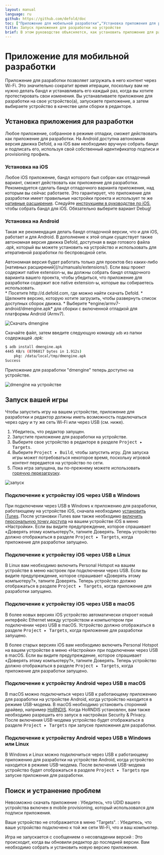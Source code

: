 ```yaml
---
layout: manual
language: ru
github: https://github.com/defold/doc
toc: ["Приложение для мобильной разработки","Установка приложения для разработки","Установка на iOS","Установка на Android"]
title: Запуск приложения для разработки на устройстве 
brief: В этом руководстве объясняется, как установить приложение для разработки на ваше устройство для итеративной разработки на нем.
---
```


# Приложение для мобильной разработки

Приложение для разработки позволяет загружать в него контент через Wi-Fi. Это значительно сократит время итерации, поскольку вам не нужно делать бандл и устанавливать его каждый раз, когда вы хотите протестировать свои изменения. Вы устанавливаете приложение для разработки на свое устройство(а), запускаете приложение, а затем выбираете устройство в качестве цели сборки в редакторе. 

## Установка приложения для разработки

Любое приложение, собранное в режиме отладки, сможет действовать как приложение для разработки. На Android доступна автономная версия движка Defold, а на iOS вам необходимо вручную собрать бандл и подписать его, используя свой собственный идентификатор подписи и provisioning профиль. 

### Установка на iOS 

Любое iOS приложение, бандл которого был собран как отладочный вариант, сможет действовать как приложение для разработки. Рекомендуется сделать бандл отладочного варианта приложения, над которым вы сейчас работаете. Это гарантирует, что приложение для разработки имеет правильные настройки проекта и использует те же [нативные расширения](/ru/manuals/extensions/). Следуйте [инструкциям в руководстве по iOS](/manuals/ios/#creating-an-ios-application-bundle), чтобы собрать бандл для iOS. Обязательно выберите вариант Debug!

### Установка на Android

Такая же рекомендация делать бандл отладочной версии, что и для iOS, работает и для Android. В дополнение к этой опции существует также автономная версия движка Defold, доступная в виде готового файла *.apk*, который вы можете установить на устройство и использовать для итеративной разработки по беспроводной сети. 
<div class='important' markdown='1'>
Автономная версия будет работать только для проектов без каких-либо [нативных расширений](/ru/manuals/extensions/). Если ваш проект содержит native extension-ы, вы должны собрать бандл отладочного варианта вашего проекта, чтобы убедиться, что приложение для разработки содержит все native extension-ы, которые вы собираетесь использовать. 
</div>
* Посетите http://d.defold.com, где можно найти скачать Defold. 
* Щелкните версию, которую хотите загрузить, чтобы развернуть список доступных сборок движка.
* Выберите *engine/armv7-android/dmengine.apk* для сборки с включенной отладкой для платформы Android (Armv7).

![Скачать dmengine](/manuals/images/dev-app/download_dmengine.png)

Скачайте файл, затем введите следующую команду `adb` из папки содержащей *.apk*: 

```sh
$ adb install dmengine.apk
4445 KB/s (8706017 bytes in 1.912s)
    pkg: /data/local/tmp/dmengine.apk
Success
```

Приложение для разработки "dmengine" теперь доступно на устройстве.

![dmengine на устройстве](/manuals/images/dev-app/dmengine_on_device.png)

## Запуск вашей игры

Чтобы запустить игру на вашем устройстве, приложение для разработки и редактор должны иметь возможность подключаться через одну и ту же сеть Wi-Fi или через USB (см. ниже). 

1. Убедитесь, что редактор запущен.
2. Запустите приложение для разработки на устройстве.
3. Выберите свое устройство в редакторе в разделе <kbd>Project ▸ Targets</kbd>.
4. Выберите <kbd>Project ▸ Build</kbd>, чтобы запустить игру. Для запуска игры может потребоваться некоторое время, поскольку игровой контент передается на устройство по сети.
5. Пока игра запущена, вы по-прежнему можете использовать [горячую перезагрузку](/ru/manuals/hot-reload/).

![запуск](/manuals/images/dev-app/launch.png)

### Подключение к устройству iOS через USB в Windows

При подключении через USB в Windows к приложению для разработки, работающему на устройстве iOS, сначала необходимо [установить iTunes](https://www.apple.com/lae/itunes/download/). После установки iTunes вам также необходимо [включить персональную точку доступа](https://support.apple.com/en-us/HT204023) на вашем устройстве iOS в меню «Настройки». Если вы видите предупреждение, которое спрашивает «Доверять этому компьютеру?», тапните Доверять. Теперь устройство должно отображаться в разделе <kbd>Project ▸ Targets</kbd>, когда приложение для разработки запущено. 

### Подключение к устройству iOS через USB в Linux

В Linux вам необходимо включить Personal Hotspot на вашем устройстве в меню настроек при подключении через USB. Если вы видите предупреждение, которое спрашивает «Доверять этому компьютеру?», тапните Доверять. Теперь устройство должно отображаться в разделе <kbd>Project ▸ Targets</kbd>, когда приложение для разработки запущено. 

### Подключение к устройству iOS через USB в macOS

В более новых версиях iOS устройство автоматически откроет новый интерфейс Ethernet между устройством и компьютером при подключении через USB в macOS. Устройство должно отображаться в разделе <kbd>Project ▸ Targets</kbd>, когда приложение для разработки запущено.

В более старых версиях iOS вам необходимо включить Personal Hotspot на вашем устройстве в меню «Настройки» при подключении через USB в macOS. Если вы видите предупреждение, которое спрашивает «Доверять этому компьютеру?», тапните Доверять. Теперь устройство должно отображаться в разделе <kbd>Project ▸ Targets</kbd>, когда приложение для разработки запущено. 

### Подключение к устройству Android через USB в macOS

В macOS можно подключиться через USB к работающему приложению для разработки на устройстве Android, когда устройство находится в режиме USB-модема. В macOS необходимо установить сторонний драйвер, например [HoRNDIS](https://joshuawise.com/horndis#available_versions). Когда HoRNDIS установлен, вам также необходимо разрешить его запуск в настройках Security & Privacy. После включения USB-модема устройство будет отображаться в разделе <kbd>Project ▸ Targets</kbd> при запуске приложения для разработки. 

### Подключение к устройству Android через USB в Windows или Linux

В Windows и Linux можно подключиться через USB к работающему приложению для разработки на устройстве Android, когда устройство находится в режиме USB-модема. После включения USB-модема устройство будет отображаться в разделе <kbd>Project ▸ Targets</kbd> при запуске приложения для разработки. 

## Поиск и устранение проблем

Невозможно скачать приложение
: Убедитесь, что UDID вашего устройства включен в mobile provisioning, который использовался для подписи приложения. 

Ваше устройство не отображается в меню "Targets".
: Убедитесь, что ваше устройство подключено к той же сети Wi-Fi, что и ваш компьютер. 

Игра не запускается с сообщением о несовпадении версий
: Это происходит, когда вы обновили редактор до последней версии. Вам необходимо собрать и установить новую версию приложения.
